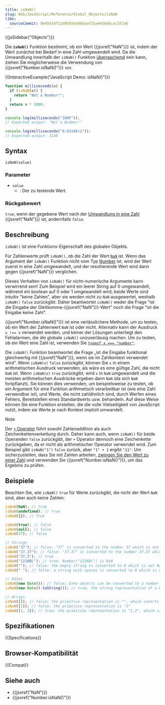 ```yaml
---
title: isNaN()
slug: Web/JavaScript/Reference/Global_Objects/isNaN
l10n:
  sourceCommit: 9645d14f12d9b93da98daaf25a443bb6cac3f2a6
---
```


{{jsSidebar("Objects")}}

Die **`isNaN()`** Funktion bestimmt, ob ein Wert {{jsxref("NaN")}} ist, indem der Wert zunächst bei Bedarf in eine Zahl umgewandelt wird. Da die Umwandlung innerhalb der `isNaN()` Funktion [überraschend](#beschreibung) sein kann, ziehen Sie möglicherweise die Verwendung von {{jsxref("Number.isNaN()")}} vor.

{{InteractiveExample("JavaScript Demo: isNaN()")}}

```js interactive-example
function milliseconds(x) {
  if (isNaN(x)) {
    return "Not a Number!";
  }
  return x * 1000;
}

console.log(milliseconds("100F"));
// Expected output: "Not a Number!"

console.log(milliseconds("0.0314E+2"));
// Expected output: 3140
```

## Syntax

```js-nolint
isNaN(value)
```

### Parameter

- `value`
  - : Der zu testende Wert.

### Rückgabewert

`true`, wenn der gegebene Wert nach der [Umwandlung in eine Zahl](/de/docs/Web/JavaScript/Reference/Global_Objects/Number#number_coercion) {{jsxref("NaN")}} ist; andernfalls `false`.

## Beschreibung

`isNaN()` ist eine Funktions-Eigenschaft des globalen Objekts.

Für Zahlenwerte prüft `isNaN()`, ob die Zahl der Wert [`NaN`](/de/docs/Web/JavaScript/Reference/Global_Objects/NaN) ist. Wenn das Argument der `isNaN()` Funktion nicht vom Typ [Number](/de/docs/Web/JavaScript/Guide/Data_structures#number_type) ist, wird der Wert zuerst in eine Zahl umgewandelt, und der resultierende Wert wird dann gegen {{jsxref("NaN")}} verglichen.

Dieses Verhalten von `isNaN()` für nicht-numerische Argumente kann verwirrend sein! Zum Beispiel wird ein leerer String auf 0 umgewandelt, während ein boolean auf 0 oder 1 umgewandelt wird; beide Werte sind intuitiv "keine Zahlen", aber sie werden nicht zu `NaN` ausgewertet, weshalb `isNaN()` `false` zurückgibt. Daher beantwortet `isNaN()` weder die Frage "ist die Eingabe der Gleitkomma-{{jsxref("NaN")}}-Wert" noch die Frage "ist die Eingabe keine Zahl".

{{jsxref("Number.isNaN()")}} ist eine verlässlichere Methode, um zu testen, ob ein Wert der Zahlenwert `NaN` ist oder nicht. Alternativ kann der Ausdruck `x !== x` verwendet werden, und keiner der Lösungen unterliegt den Fehlalarmen, die die globale `isNaN()` unzuverlässig machen. Um zu testen, ob ein Wert eine Zahl ist, verwenden Sie [`typeof x === "number"`](/de/docs/Web/JavaScript/Reference/Operators/typeof).

Die `isNaN()` Funktion beantwortet die Frage „ist die Eingabe funktional gleichwertig mit {{jsxref("NaN")}}, wenn sie im Zahlkontext verwendet wird“. Wenn `isNaN(x)` `false` zurückgibt, können Sie `x` in einem arithmetischen Ausdruck verwenden, als wäre es eine gültige Zahl, die nicht `NaN` ist. Wenn `isNaN(x)` `true` zurückgibt, wird `x` in `NaN` umgewandelt und die meisten arithmetischen Ausdrücke ergeben dann `NaN` (da sich `NaN` fortpflanzt). Sie können dies verwenden, um beispielsweise zu testen, ob ein Argument für eine Funktion arithmetisch verarbeitbar ist (wie eine Zahl verwendbar ist), und Werte, die nicht zahlähnlich sind, durch Werfen eines Fehlers, Bereitstellen eines Standardwerts usw. behandeln. Auf diese Weise können Sie eine Funktion erstellen, die die volle Vielseitigkeit von JavaScript nutzt, indem sie Werte je nach Kontext implizit umwandelt.

> [!NOTE]
> Der [`+` Operator](/de/docs/Web/JavaScript/Reference/Operators/Addition) führt sowohl Zahlenaddition als auch Zeichenkettenverkettung durch. Daher kann auch, wenn `isNaN()` für beide Operanden `false` zurückgibt, der `+` Operator dennoch eine Zeichenkette zurückgeben, da er nicht als arithmetischer Operator verwendet wird. Zum Beispiel gibt `isNaN("1")` `false` zurück, aber `"1" + 1` ergibt `"11"`. Um sicherzustellen, dass Sie mit Zahlen arbeiten, [zwingen Sie den Wert zu einer Zahl](/de/docs/Web/JavaScript/Reference/Global_Objects/Number#number_coercion) und verwenden Sie {{jsxref("Number.isNaN()")}}, um das Ergebnis zu prüfen.

## Beispiele

Beachten Sie, wie `isNaN()` `true` für Werte zurückgibt, die nicht der Wert `NaN` sind, aber auch keine Zahlen:

```js
isNaN(NaN); // true
isNaN(undefined); // true
isNaN({}); // true

isNaN(true); // false
isNaN(null); // false
isNaN(37); // false

// Strings
isNaN("37"); // false: "37" is converted to the number 37 which is not NaN
isNaN("37.37"); // false: "37.37" is converted to the number 37.37 which is not NaN
isNaN("37,5"); // true
isNaN("123ABC"); // true: Number("123ABC") is NaN
isNaN(""); // false: the empty string is converted to 0 which is not NaN
isNaN(" "); // false: a string with spaces is converted to 0 which is not NaN

// Dates
isNaN(new Date()); // false; Date objects can be converted to a number (timestamp)
isNaN(new Date().toString()); // true; the string representation of a Date object cannot be parsed as a number

// Arrays
isNaN([]); // false; the primitive representation is "", which coverts to the number 0
isNaN([1]); // false; the primitive representation is "1"
isNaN([1, 2]); // true; the primitive representation is "1,2", which cannot be parsed as number
```

## Spezifikationen

{{Specifications}}

## Browser-Kompatibilität

{{Compat}}

## Siehe auch

- {{jsxref("NaN")}}
- {{jsxref("Number.isNaN()")}}
